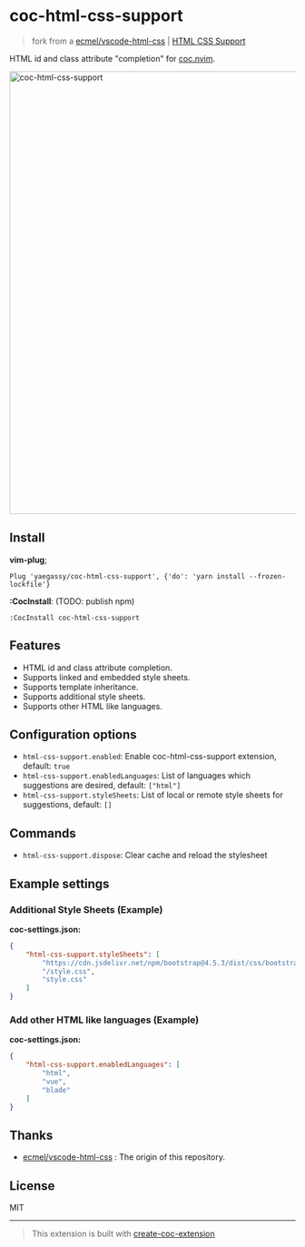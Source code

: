 # coc-html-css-support

> fork from a [ecmel/vscode-html-css](https://github.com/ecmel/vscode-html-css) | [HTML CSS Support](https://marketplace.visualstudio.com/items?itemName=ecmel.vscode-html-css)

HTML id and class attribute "completion" for [coc.nvim](https://github.com/neoclide/coc.nvim).

<img width="780" alt="coc-html-css-support" src="https://user-images.githubusercontent.com/188642/108481317-67cfad80-72db-11eb-91ce-beef57f1e906.png">

## Install

**vim-plug**;

```
Plug 'yaegassy/coc-html-css-support', {'do': 'yarn install --frozen-lockfile'}
```

**:CocInstall**: (TODO: publish npm)

`:CocInstall coc-html-css-support`

## Features

- HTML id and class attribute completion.
- Supports linked and embedded style sheets.
- Supports template inheritance.
- Supports additional style sheets.
- Supports other HTML like languages.

## Configuration options

- `html-css-support.enabled`: Enable coc-html-css-support extension, default: `true`
- `html-css-support.enabledLanguages`: List of languages which suggestions are desired, default: `["html"]`
- `html-css-support.styleSheets`: List of local or remote style sheets for suggestions, default: `[]`

## Commands

- `html-css-support.dispose`: Clear cache and reload the stylesheet

## Example settings

### Additional Style Sheets (Example)

**coc-settings.json:**

```json
{
    "html-css-support.styleSheets": [
        "https://cdn.jsdelivr.net/npm/bootstrap@4.5.3/dist/css/bootstrap.min.css",
        "/style.css",
        "style.css"
    ]
}
```

### Add other HTML like languages (Example)

**coc-settings.json:**

```json
{
    "html-css-support.enabledLanguages": [
        "html",
        "vue",
        "blade"
    ]
}
```

## Thanks

- [ecmel/vscode-html-css](https://github.com/ecmel/vscode-html-css) : The origin of this repository.

## License

MIT

---

> This extension is built with [create-coc-extension](https://github.com/fannheyward/create-coc-extension)
